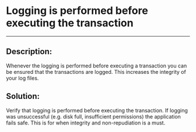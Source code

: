 # Logging is performed before executing the transaction
-------

## Description:

Whenever the logging is performed before executing a transaction you can be ensured that
the transactions are logged. This increases the integrity of your log files.

## Solution:

Verify that logging is performed before executing the transaction. If logging was
unsuccessful (e.g. disk full, insufficient permissions) the application fails safe.
This is for when integrity and non-repudiation is a must.
